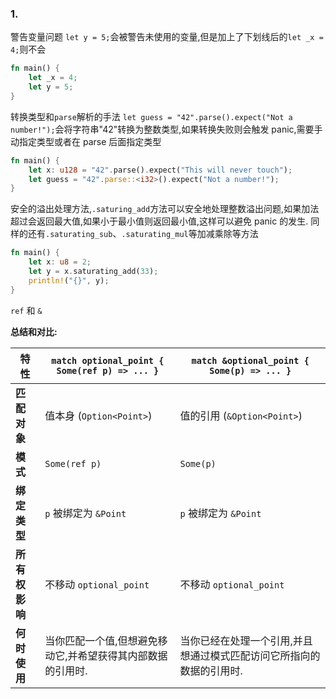 ### 1.

警告变量问题
`let y = 5;`会被警告未使用的变量,但是加上了下划线后的`let _x = 4;`则不会

```rust
fn main() {
    let _x = 4;
    let y = 5;
}
```

转换类型和`parse`解析的手法
`let guess = "42".parse().expect("Not a number!");`会将字符串"42"转换为整数类型,如果转换失败则会触发 panic,需要手动指定类型或者在 parse 后面指定类型

```rust
fn main() {
    let x: u128 = "42".parse().expect("This will never touch");
    let guess = "42".parse::<i32>().expect("Not a number!");
}
```

安全的溢出处理方法,`.saturing_add`方法可以安全地处理整数溢出问题,如果加法超过会返回最大值,如果小于最小值则返回最小值,这样可以避免 panic 的发生.
同样的还有`.saturating_sub`、`.saturating_mul`等加减乘除等方法

```rust
fn main() {
    let x: u8 = 2;
    let y = x.saturating_add(33);
    println!("{}", y);
}
```





`ref` 和 `&`

**总结和对比:**

| 特性           | `match optional_point { Some(ref p) => ... }`                | `match &optional_point { Some(p) => ... }`                   |
| -------------- | ------------------------------------------------------------ | ------------------------------------------------------------ |
| **匹配对象**   | 值本身 (`Option<Point>`)                                     | 值的引用 (`&Option<Point>`)                                  |
| **模式**       | `Some(ref p)`                                                | `Some(p)`                                                    |
| **绑定类型**   | `p` 被绑定为 `&Point`                                        | `p` 被绑定为 `&Point`                                        |
| **所有权影响** | 不移动 `optional_point`                                      | 不移动 `optional_point`                                      |
| **何时使用**   | 当你匹配一个值,但想避免移动它,并希望获得其内部数据的引用时. | 当你已经在处理一个引用,并且想通过模式匹配访问它所指向的数据的引用时. |
